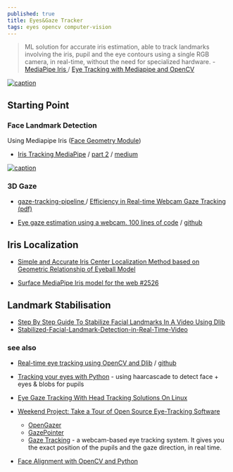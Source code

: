 ```yaml
---
published: true
title: Eyes&Gaze Tracker
tags: eyes opencv computer-vision
---
```

> ML solution for accurate iris estimation, able to track landmarks involving the iris, pupil and the eye contours using a single RGB camera, in real-time, without the need for specialized hardware. - [MediaPipe Iris ](https://google.github.io/mediapipe/solutions/iris.html) / [Eye Tracking with Mediapipe and OpenCV](https://kh-monib.medium.com/title-gaze-tracking-with-opencv-and-mediapipe-318ac0c9c2c3)

[![caption](https://github.com/pperle/gaze-tracking-pipeline/raw/main/docs/gaze_tracking_pipeline.png)](https://github.com/pperle/gaze-tracking-pipeline)


## Starting Point

### Face Landmark Detection
Using Mediapipe Iris ([Face Geometry Module](https://github.com/google/mediapipe/wiki/MediaPipe-Face-Mesh))
- [Iris Tracking MediaPipe](https://www.youtube.com/watch?v=DNKAvDeqH_Y) / [part 2](https://www.youtube.com/watch?v=8CIxfcbGU3s) / [medium](https://medium.com/mlearning-ai/iris-segmentation-mediapipe-python-a4deb711aae3)

[![caption](https://1.bp.blogspot.com/-N494e9_yk00/XywzbwgHMgI/AAAAAAAAGUo/4rWZgcvMPaQVphDK6SSeDZp8-79REaIAwCLcBGAsYHQ/s0/image8.gif)](https://ai.googleblog.com/2020/08/mediapipe-iris-real-time-iris-tracking.html)

### 3D Gaze

- [gaze-tracking-pipeline ](https://github.com/pperle/gaze-tracking-pipeline) / [Efficiency in Real-time Webcam Gaze Tracking (pdf)](https://arxiv.org/pdf/2009.01270v1.pdf)


- [Eye gaze estimation using a webcam. 100 lines of code](https://medium.com/mlearning-ai/eye-gaze-estimation-using-a-webcam-in-100-lines-of-code-570d4683fe23) / [github](https://github.com/amitt1236/Gaze_estimation)

## Iris Localization
- [Simple and Accurate Iris Center Localization Method 
based on Geometric Relationship of Eyeball Model ](https://www.researchgate.net/publication/335427069_Simple_and_Accurate_Iris_Center_Localization_Method_based_on_Geometric_Relationship_of_Eyeball_Model)

- [ Surface MediaPipe Iris model for the web #2526 ](https://github.com/google/mediapipe/issues/2526)

## Landmark Stabilisation

- [Step By Step Guide To Stabilize Facial Landmarks In A Video Using Dlib](https://analyticsindiamag.com/step-by-step-guide-to-stabilize-facial-landmarks-in-a-video-using-dlib/)
- [Stabilized-Facial-Landmark-Detection-in-Real-Time-Video](https://github.com/mayankvik2/Stabilized-Facial-Landmark-Detection-in-Real-Time-Video/blob/master/Stabilized%20Vedio.ipynb)

### see also

- [Real-time eye tracking using OpenCV and Dlib](https://towardsdatascience.com/real-time-eye-tracking-using-opencv-and-dlib-b504ca724ac6) / [github](https://github.com/vardanagarwal/Proctoring-AI)

- [Tracking your eyes with Python](https://medium.com/@stepanfilonov/tracking-your-eyes-with-python-3952e66194a6) - using haarcascade to detect face + eyes & blobs for pupils

- [Eye Gaze Tracking With Head Tracking Solutions On Linux](https://unix.stackexchange.com/questions/680253/eye-gaze-tracking-with-head-tracking-solutions-on-linux)
- [Weekend Project: Take a Tour of Open Source Eye-Tracking Software](https://www.linux.com/training-tutorials/weekend-project-take-tour-open-source-eye-tracking-software/)
	- [OpenGazer](https://github.com/opengazer/OpenGazer)
	- [GazePointer](https://gazerecorder.com/gazepointer/)
    - [Gaze Tracking](https://github.com/antoinelame/GazeTracking) - a webcam-based eye tracking system. It gives you the exact position of the pupils and the gaze direction, in real time.
    
- [Face Alignment with OpenCV and Python](https://pyimagesearch.com/2017/05/22/face-alignment-with-opencv-and-python/)

